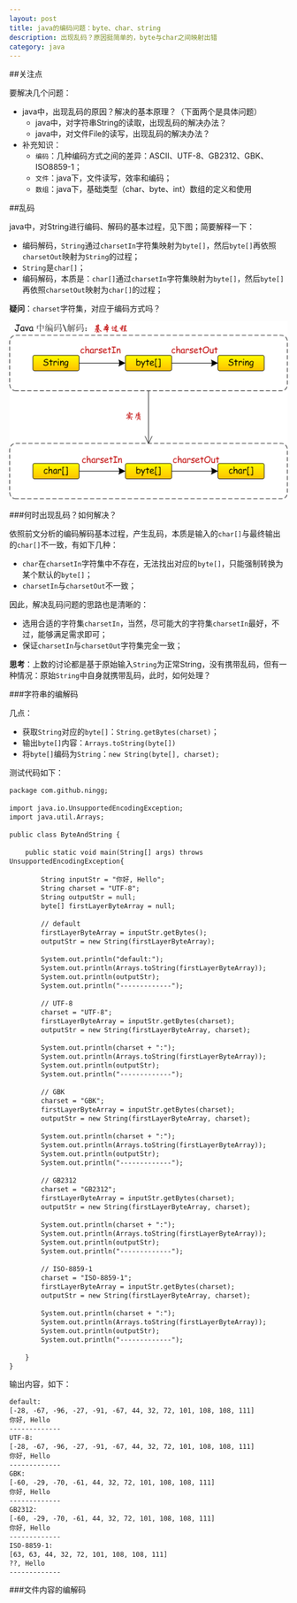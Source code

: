 ```yaml
---
layout: post
title: java的编码问题：byte、char、string
description: 出现乱码？原因挺简单的，byte与char之间映射出错
category: java
---
```



##关注点

要解决几个问题：

* java中，出现乱码的原因？解决的基本原理？（下面两个是具体问题）
	* java中，对字符串String的读取，出现乱码的解决办法？
	* java中，对文件File的读写，出现乱码的解决办法？
* 补充知识：
	* `编码`：几种编码方式之间的差异：ASCII、UTF-8、GB2312、GBK、ISO8859-1；
	* `文件`：java下，文件读写，效率和编码；
	* `数组`：java下，基础类型（char、byte、int）数组的定义和使用


##乱码

java中，对String进行编码、解码的基本过程，见下图；简要解释一下：

* 编码解码，`String`通过`charsetIn`字符集映射为`byte[]`，然后`byte[]`再依照`charsetOut`映射为`String`的过程；
* `String`是`char[]`；
* 编码解码，本质是：`char[]`通过`charsetIn`字符集映射为`byte[]`，然后`byte[]`再依照`charsetOut`映射为`char[]`的过程；

**疑问**：`charset`字符集，对应于编码方式吗？


![](/images/java-encode-byte-char-string/encode-process.png)




###何时出现乱码？如何解决？

依照前文分析的编码解码基本过程，产生乱码，本质是输入的`char[]`与最终输出的`char[]`不一致，有如下几种：

* `char`在`charsetIn`字符集中不存在，无法找出对应的`byte[]`，只能强制转换为某个默认的`byte[]`；
* `charsetIn`与`charsetOut`不一致；

因此，解决乱码问题的思路也是清晰的：

* 选用合适的字符集`charsetIn`，当然，尽可能大的字符集`charsetIn`最好，不过，能够满足需求即可；
* 保证`charsetIn`与`charsetOut`字符集完全一致；



**思考**：上数的讨论都是基于原始输入`String`为正常String，没有携带乱码，但有一种情况：原始`String`中自身就携带乱码，此时，如何处理？



###字符串的编解码

几点：

* 获取`String`对应的`byte[]`：`String.getBytes(charset)`；
* 输出`byte[]`内容：`Arrays.toString(byte[])`
* 将`byte[]`编码为`String`：`new String(byte[], charset);`

测试代码如下：

	package com.github.ningg;

	import java.io.UnsupportedEncodingException;
	import java.util.Arrays;

	public class ByteAndString {

		public static void main(String[] args) throws UnsupportedEncodingException{
			
			String inputStr = "你好, Hello";
			String charset = "UTF-8";
			String outputStr = null;
			byte[] firstLayerByteArray = null;
			
			// default
			firstLayerByteArray = inputStr.getBytes();
			outputStr = new String(firstLayerByteArray);

			System.out.println("default:");
			System.out.println(Arrays.toString(firstLayerByteArray));
			System.out.println(outputStr);
			System.out.println("-------------");
			
			// UTF-8
			charset = "UTF-8";
			firstLayerByteArray = inputStr.getBytes(charset);
			outputStr = new String(firstLayerByteArray, charset);
			
			System.out.println(charset + ":");	
			System.out.println(Arrays.toString(firstLayerByteArray));
			System.out.println(outputStr);
			System.out.println("-------------");

			// GBK
			charset = "GBK";
			firstLayerByteArray = inputStr.getBytes(charset);
			outputStr = new String(firstLayerByteArray, charset);
			
			System.out.println(charset + ":");
			System.out.println(Arrays.toString(firstLayerByteArray));
			System.out.println(outputStr);
			System.out.println("-------------");

			// GB2312
			charset = "GB2312";
			firstLayerByteArray = inputStr.getBytes(charset);
			outputStr = new String(firstLayerByteArray, charset);
			
			System.out.println(charset + ":");
			System.out.println(Arrays.toString(firstLayerByteArray));
			System.out.println(outputStr);
			System.out.println("-------------");

			// ISO-8859-1
			charset = "ISO-8859-1";
			firstLayerByteArray = inputStr.getBytes(charset);
			outputStr = new String(firstLayerByteArray, charset);
			
			System.out.println(charset + ":");
			System.out.println(Arrays.toString(firstLayerByteArray));
			System.out.println(outputStr);
			System.out.println("-------------");
			
		}
	}

输出内容，如下：

	default:
	[-28, -67, -96, -27, -91, -67, 44, 32, 72, 101, 108, 108, 111]
	你好, Hello
	-------------
	UTF-8:
	[-28, -67, -96, -27, -91, -67, 44, 32, 72, 101, 108, 108, 111]
	你好, Hello
	-------------
	GBK:
	[-60, -29, -70, -61, 44, 32, 72, 101, 108, 108, 111]
	你好, Hello
	-------------
	GB2312:
	[-60, -29, -70, -61, 44, 32, 72, 101, 108, 108, 111]
	你好, Hello
	-------------
	ISO-8859-1:
	[63, 63, 44, 32, 72, 101, 108, 108, 111]
	??, Hello
	-------------





###文件内容的编解码












[NingG]:    http://ningg.github.com  "NingG"




